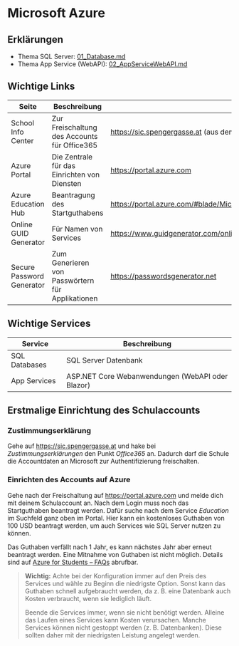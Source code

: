 # Microsoft Azure

## Erklärungen

- Thema SQL Server: [01_Database.md](01_Database.md)
- Thema App Service (WebAPI): [02_AppServiceWebAPI.md](02_AppServiceWebAPI.md)

## Wichtige Links

| Seite        | Beschreibung | URL  |
| ------------ | ------------ | ---- |
| School Info Center        | Zur Freischaltung des Accounts für Office365  | https://sic.spengergasse.at (aus dem Schulnetz)
| Azure Portal              | Die Zentrale für das Einrichten von Diensten  | https://portal.azure.com 
| Azure Education Hub       | Beantragung des Startguthabens                | https://portal.azure.com/#blade/Microsoft_Azure_Education/EducationMenuBlade
| Online GUID Generator     | Für Namen von Services                        | https://www.guidgenerator.com/online-guid-generator.aspx
| Secure Password Generator | Zum Generieren von Passwörtern für Applikationen | https://passwordsgenerator.net

## Wichtige Services

| Service  | Beschreibung  |
| -------  | ------------- |
| SQL Databases | SQL Server Datenbank |
| App Services | ASP.NET Core Webanwendungen (WebAPI oder Blazor) |

## Erstmalige Einrichtung des Schulaccounts

### Zustimmungserklärung

Gehe auf https://sic.spengergasse.at und hake bei *Zustimmungserklärungen* den Punkt *Office365* an.
Dadurch darf die Schule die Accountdaten an Microsoft zur Authentifizierung freischalten.

### Einrichten des Accounts auf Azure

Gehe nach der Freischaltung auf https://portal.azure.com und melde dich mit deinem Schulaccount an.
Nach dem Login muss noch das Startguthaben beantragt werden. Dafür suche nach dem Service *Education*
im Suchfeld ganz oben im Portal. Hier kann ein kostenloses Guthaben von 100 USD beantragt werden,
um auch Services wie SQL Server nutzen zu können.

Das Guthaben verfällt nach 1 Jahr, es kann nächstes Jahr aber erneut beantragt werden. Eine Mitnahme
von Guthaben ist nicht möglich. Details sind auf [Azure for Students – FAQs](https://azure.microsoft.com/de-de/free/free-account-students-faq/)
abrufbar.

> **Wichtig:** Achte bei der Konfiguration immer auf den Preis des Services und wähle zu Beginn die
> niedrigste Option. Sonst kann das Guthaben schnell aufgebraucht werden, da z. B. eine Datenbank
> auch Kosten verbraucht, wenn sie lediglich läuft.
>
> Beende die Services immer, wenn sie nicht benötigt werden. Alleine das Laufen
> eines Services kann Kosten verursachen. Manche Services können nicht gestoppt werden (z. B.
> Datenbanken). Diese sollten daher mit der niedrigsten Leistung angelegt werden.
